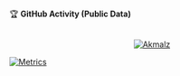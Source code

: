 <tap>
<summary>&#127942 <b>GitHub Activity (Public Data)</b></summary><br/>

<p align="center">
  <a href="https://wa.me/628885960825"><img src="http://readme-typing-svg.herokuapp.com?color=1C71FA&center=true&vCenter=true&multiline=false&lines=A+Noob+Coder+From+Indonesia.;Still+studying.;Love+Money+and+Life+is+Needed." alt="Akmalz">
</p>

![Metrics](https://metrics.lecoq.io/Dvnz99?template=classic&followup=1&isocalendar=1&languages=1&isocalendar.duration=half-year&config.timezone=Asia%2FIndonesian)

</details>
